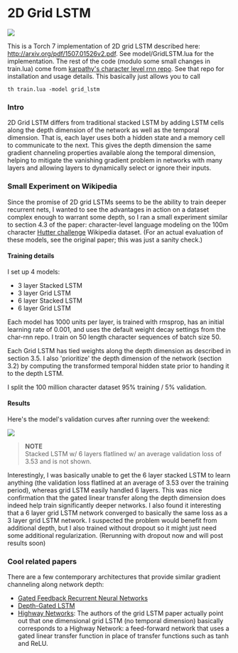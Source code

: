 # 2D Grid LSTM

![](https://github.com/coreylynch/grid-lstm/blob/master/grid-lstm.png)

This is a Torch 7 implementation of 2D grid LSTM described here: http://arxiv.org/pdf/1507.01526v2.pdf. See model/GridLSTM.lua for the implementation. The rest of the code (modulo some small changes in train.lua) come from [karpathy's character level rnn repo](https://github.com/karpathy/char-rnn). See that repo for installation and usage details. This basically just allows you to call
```
th train.lua -model grid_lstm
```

### Intro
2D Grid LSTM differs from traditional stacked LSTM by adding LSTM cells along the depth dimension of the network as well as the temporal dimension. That is, each layer uses both a hidden state and a memory cell to communicate to the next. This gives the depth dimension the same gradient channeling properties available along the temporal dimension, helping to mitigate the vanishing gradient problem in networks with many layers and allowing layers to dynamically select or ignore their inputs. 

### Small Experiment on Wikipedia
Since the promise of 2D grid LSTMs seems to be the ability to train deeper recurrent nets, I wanted to see the advantages in action on a dataset complex enough to warrant some depth, so I ran a small experiment similar to section 4.3 of the paper: character-level language modeling on the 100m character [Hutter challenge](http://prize.hutter1.net/) Wikipedia dataset. (For an actual evaluation of these models, see the original paper; this was just a sanity check.)

#### Training details
I set up 4 models:
* 3 layer Stacked LSTM
* 3 layer Grid LSTM
* 6 layer Stacked LSTM
* 6 layer Grid LSTM

Each model has 1000 units per layer, is trained with rmsprop, has an initial learning rate of 0.001, and uses the default weight decay settings from the char-rnn repo. I train on 50 length character sequences of batch size 50.

Each Grid LSTM has tied weights along the depth dimension as described in section 3.5. I also 'prioritize' the depth dimension of the network (section 3.2) by computing the transformed temporal hidden state prior to handing it to the depth LSTM.

I split the 100 million character dataset 95% training / 5% validation.

#### Results
Here's the model's validation curves after running over the weekend:

![](https://github.com/coreylynch/grid-lstm/blob/master/val_curves.png)

> **NOTE**  
> Stacked LSTM w/ 6 layers flatlined w/ an average validation loss of 3.53 and is not shown.

Interestingly, I was basically unable to get the 6 layer stacked LSTM to learn anything (the validation loss flatlined at an average of 3.53 over the training period), whereas grid LSTM easily handled 6 layers. This was nice confirmation that the gated linear transfer along the depth dimension does indeed help train significantly deeper networks. I also found it interesting that a 6 layer grid LSTM network converged to basically the same loss as a 3 layer grid LSTM network. I suspected the problem would benefit from additional depth, but I also trained without dropout so it might just need some additional regularization. (Rerunning with dropout now and will post results soon)

### Cool related papers
There are a few contemporary architectures that provide similar gradient channeling along network depth: 
* [Gated Feedback Recurrent Neural Networks](http://arxiv.org/abs/1502.02367)
* [Depth-Gated LSTM](http://arxiv.org/abs/1508.03790)
* [Highway Networks](http://arxiv.org/abs/1505.00387): The authors of the grid LSTM paper actually point out that one dimensional grid LSTM (no temporal dimension) basically corresponds to a Highway Network: a feed-forward network that uses a gated linear transfer function in place of transfer functions such as tanh and ReLU.
